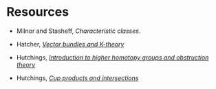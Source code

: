 # Resources

-   Milnor and Stasheff, _Characteristic classes_.  
    
-   Hatcher, [_Vector bundles and K-theory_](https://www.math.cornell.edu/~hatcher/VBKT/VB.pdf)
-   Hutchings, [_Introduction to higher homotopy groups and obstruction theory_](https://akramalishahi.github.io/Spring2018/homotopy.pdf)
-   Hutchings, [_Cup products and intersections_](https://akramalishahi.github.io/Spring2018/cup.pdf)